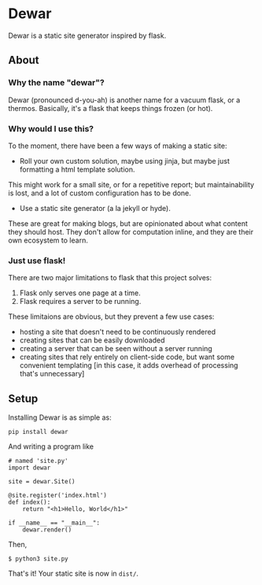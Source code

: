 # Dewar

Dewar is a static site generator inspired by flask.

## About
### Why the name "dewar"?

Dewar (pronounced d-you-ah) is another name for a vacuum flask, or a thermos. Basically, it's a flask that keeps things frozen (or hot).

### Why would I use this?

To the moment, there have been a few ways of making a static site:

 - Roll your own custom solution, maybe using jinja, but maybe just formatting a html template solution.

This might work for a small site, or for a repetitive report; but maintainability is lost, and a lot of custom configuration has to be done.

 - Use a static site generator (a la jekyll or hyde).

These are great for making blogs, but are opinionated about what content they should host. They don't allow for computation inline, and they are their own ecosystem to learn.

### Just use flask!

 There are two major limitations to flask that this project solves:

 1) Flask only serves one page at a time.
 2) Flask requires a server to be running.

These limitaions are obvious, but they prevent a few use cases:
  - hosting a site that doesn't need to be continuously rendered
  - creating sites that can be easily downloaded
  - creating a server that can be seen without a server running
  - creating sites that rely entirely on client-side code, but want some convenient templating [in this case, it adds overhead of processing that's unnecessary]

## Setup

Installing Dewar is as simple as:

```
pip install dewar
```

And writing a program like
```python3
# named 'site.py'
import dewar

site = dewar.Site()

@site.register('index.html')
def index():
    return "<h1>Hello, World</h1>"

if __name__ == "__main__":
    dewar.render()
```

Then,

```
$ python3 site.py
```

That's it! Your static site is now in `dist/`.
